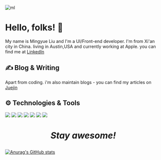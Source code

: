 ![ml](https://user-images.githubusercontent.com/23319024/116723371-114eb180-a9a5-11eb-9f2f-03253131fbe6.png)

# Hello, folks!  👋
My name is Mingyue Liu and I'm a UI/Front-end developer. I'm from Xi'an city in China. living in Austin,USA and  currently working at Apple. you can find me at [LinkedIn](https://www.linkedin.com/in/mingyue-liu-22b37612a/)


## ✍️ Blog & Writing
Apart from coding. i'm also maintain blogs - you can find my articles on [Juejin](https://juejin.cn/user/3087084380225741)

## ⚙ Technologies & Tools
![](https://img.shields.io/badge/Code-React-informational?style=flat&logo=React&logoColor=white&color=2bbc8a)
![](https://img.shields.io/badge/Code-JavaScript-informational?style=flat&logo=JavaScript&logoColor=white&color=2bbc8a)
![](https://img.shields.io/badge/Editor-VScode-informational?style=flat&logo=007ACC&logoColor=white&color=347345)
![](https://img.shields.io/badge/FrontEnd-HTML-informational?style=flat&logo=HTML5&logoColor=white&color=834234)
![](https://img.shields.io/badge/FrontEnd-CSS-informational?style=flat&logo=CSS3&logoColor=white&color=834234)
![](https://img.shields.io/badge/FrontEnd-SASS/SCSS-informational?style=flat&logo=Sass&logoColor=white&color=834234)
![](https://img.shields.io/badge/Language-English/Manderian-informational?style=flat&logoColor=white&color=232410)




# *<p style="text-align: center">Stay awesome!</p>*

[![Anurag's GitHub stats](https://github-readme-stats.vercel.app/api?username=986913&show_icons=true&theme=radical)](https://github.com/anuraghazra/github-readme-stats)